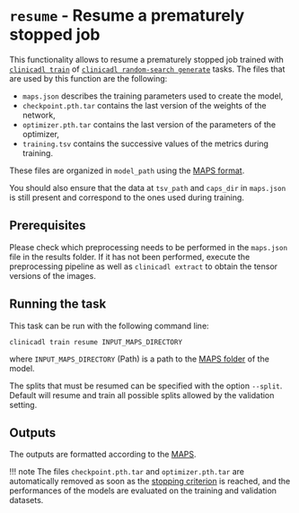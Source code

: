 # `resume` - Resume a prematurely stopped job

This functionality allows to resume a prematurely stopped job trained with
[`clinicadl train`](Introduction.md) of [`clinicadl random-search generate`](../RandomSearch.md) tasks.
The files that are used by this function are the following:

- `maps.json` describes the training parameters used to create the
  model,
- `checkpoint.pth.tar` contains the last version of the weights of the network,
- `optimizer.pth.tar` contains the last version of the parameters of the optimizer,
- `training.tsv` contains the successive values of the metrics during training.

These files are organized in `model_path` using the [MAPS format](../Introduction.md).

You should also ensure that the data at `tsv_path` and `caps_dir` in `maps.json`
is still present and correspond to the ones used during training.

## Prerequisites

Please check which preprocessing needs to
be performed in the `maps.json` file in the results folder. If it has
not been performed, execute the preprocessing pipeline as well as `clinicadl
extract` to obtain the tensor versions of the images.

## Running the task
This task can be run with the following command line:
```Text
clinicadl train resume INPUT_MAPS_DIRECTORY

```
where `INPUT_MAPS_DIRECTORY` (Path) is a path to the [MAPS folder](../Introduction.md) of the model.

The splits that must be resumed can be specified with the option `--split`. Default will resume and train
all possible splits allowed by the validation setting.

## Outputs

The outputs are formatted according to the [MAPS](../Introduction.md).

!!! note
    The files `checkpoint.pth.tar` and `optimizer.pth.tar` are automatically removed as soon
    as the [stopping criterion](Details.md#stopping-criterion) is reached, and the 
    performances of the models are evaluated on the training and validation datasets.
